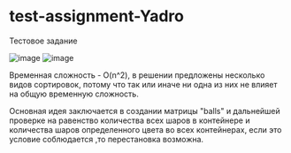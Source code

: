 # test-assignment-Yadro
Тестовое задание

![image](https://github.com/artrbtlln/test-assignment-Yadro/assets/147256800/6314b43c-786f-42ab-aa8b-4833b182fc5c)
![image](https://github.com/artrbtlln/test-assignment-Yadro/assets/147256800/2a09413f-6645-4987-9fb1-e7c33a5307e0)

Временная сложность - O(n^2), в решении предложены несколько видов сортировок, потому что так или иначе ни одна из них не влияет на общую временную сложность.

Основная идея заключается в создании матрицы "balls" и дальнейшей проверке на равенство количества всех шаров в контейнере и количества шаров определенного цвета во всех контейнерах, если это условие соблюдается ,то перестановка возможна.
